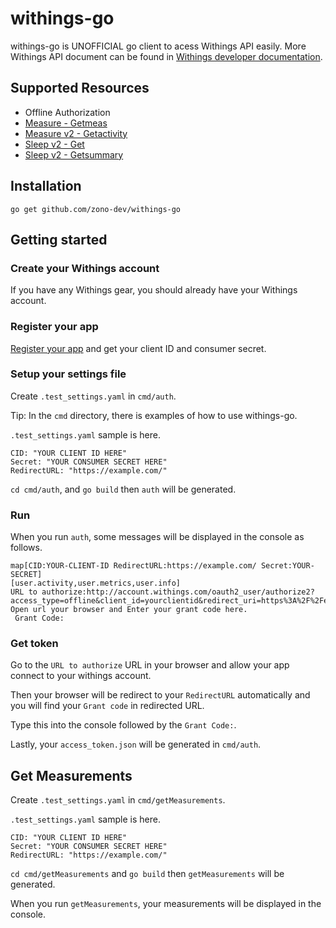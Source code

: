 # withings-go

withings-go is UNOFFICIAL go client to acess Withings API easily.
More Withings API document can be found in [Withings developer documentation](https://developer.withings.com/oauth2/#).

## Supported Resources

- Offline Authorization
- [Measure - Getmeas](https://developer.withings.com/oauth2/#operation/measure-getmeas)
- [Measure v2 - Getactivity](https://developer.withings.com/oauth2/#operation/measurev2-getactivity)
- [Sleep v2 - Get](https://developer.withings.com/oauth2/#operation/sleepv2-get)
- [Sleep v2 - Getsummary](https://developer.withings.com/oauth2/#operation/sleepv2-getsummary)


## Installation

`go get github.com/zono-dev/withings-go`

## Getting started

### Create your Withings account

If you have any Withings gear, you should already have your Withings account.

### Register your app

[Register your app](https://account.withings.com/partner/add_oauth2) and get your client ID and consumer secret.

### Setup your settings file

Create `.test_settings.yaml` in `cmd/auth`.

Tip: In the `cmd` directory, there is examples of how to use withings-go.

`.test_settings.yaml` sample is here.

```
CID: "YOUR CLIENT ID HERE"
Secret: "YOUR CONSUMER SECRET HERE"
RedirectURL: "https://example.com/"
```

`cd cmd/auth`, and `go build` then `auth` will be generated.

### Run

When you run `auth`, some messages will be displayed in the console as follows.

```
map[CID:YOUR-CLIENT-ID RedirectURL:https://example.com/ Secret:YOUR-SECRET]
[user.activity,user.metrics,user.info]
URL to authorize:http://account.withings.com/oauth2_user/authorize2?access_type=offline&client_id=yourclientid&redirect_uri=https%3A%2F%2Fexample.com&response_type=code&scope=user.activity%2Cuser.metrics%2Cuser.info&state=state
Open url your browser and Enter your grant code here.
 Grant Code:
```

### Get token

Go to the `URL to authorize` URL in your browser and allow your app connect to your withings account.

Then your browser will be redirect to your `RedirectURL` automatically and you will find your `Grant code` in redirected URL.

Type this into the console followed by the `Grant Code:`.

Lastly, your `access_token.json` will be generated in `cmd/auth`.

## Get Measurements 

Create `.test_settings.yaml` in `cmd/getMeasurements`.

`.test_settings.yaml` sample is here.

```
CID: "YOUR CLIENT ID HERE"
Secret: "YOUR CONSUMER SECRET HERE"
RedirectURL: "https://example.com/"
```

`cd cmd/getMeasurements` and `go build` then `getMeasurements` will be generated.

When you run `getMeasurements`, your measurements will be displayed in the console.

###
